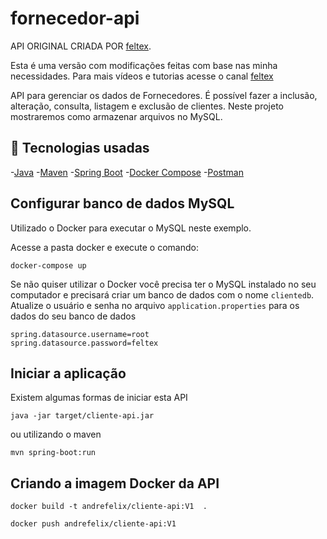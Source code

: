 # fornecedor-api 

API ORIGINAL CRIADA POR [feltex](https://www.youtube.com/c/FeltexBr).

Esta é uma versão com modificações feitas com base nas minha necessidades.
Para mais vídeos e tutorias acesse o canal [feltex](https://www.youtube.com/c/FeltexBr)

  API para gerenciar os dados de Fornecedores. É possível fazer a inclusão, alteração, consulta, listagem e exclusão de clientes.
  Neste projeto mostraremos como armazenar arquivos no MySQL.



## 🚀 Tecnologias usadas
-[Java](https://www.java.com/pt-BR/)
-[Maven](https://maven.apache.org/)
-[Spring Boot](https://spring.io/projects/spring-boot)
-[Docker Compose](https://docs.docker.com/compose/)
-[Postman](https://www.postman.com/)

## Configurar banco de dados MySQL

  Utilizado o Docker para executar o MySQL neste exemplo. 

 Acesse a pasta docker e execute o comando:
    
    docker-compose up

 Se não quiser utilizar o Docker você precisa ter o MySQL instalado no seu computador e precisará criar um banco de dados 
com o nome `clientedb`. Atualize o usuário e senha no arquivo `application.properties` para os dados do seu banco de dados

    spring.datasource.username=root
    spring.datasource.password=feltex


## Iniciar a aplicação

  Existem algumas formas de iniciar esta API

    java -jar target/cliente-api.jar

ou utilizando o maven

    mvn spring-boot:run


## Criando a imagem Docker da API

    docker build -t andrefelix/cliente-api:V1  .

    docker push andrefelix/cliente-api:V1
